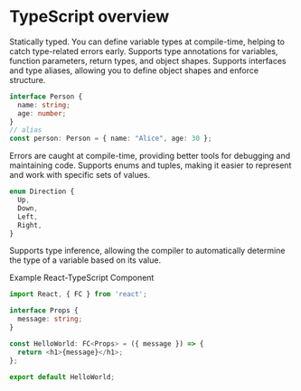 # TypeScript overview

Statically typed. You can define variable types at compile-time, helping to catch type-related errors early.
Supports type annotations for variables, function parameters, return types, and object shapes.
Supports interfaces and type aliases, allowing you to define object shapes and enforce structure.

``` typeScript
interface Person {
  name: string;
  age: number;
}
// alias
const person: Person = { name: "Alice", age: 30 };
``` 

Errors are caught at compile-time, providing better tools for debugging and maintaining code.
Supports enums and tuples, making it easier to represent and work with specific sets of values.
``` typeScript
enum Direction {
  Up,
  Down,
  Left,
  Right,
}
``` 

Supports type inference, allowing the compiler to automatically determine the type of a variable based on its value.


Example React-TypeScript Component
``` typeScript
import React, { FC } from 'react';

interface Props {
  message: string;
}

const HelloWorld: FC<Props> = ({ message }) => {
  return <h1>{message}</h1>;
};

export default HelloWorld;
```